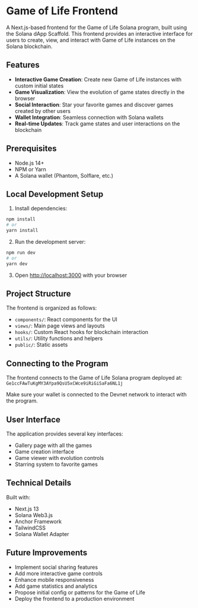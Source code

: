 # Game of Life Frontend

A Next.js-based frontend for the Game of Life Solana program, built using the Solana dApp Scaffold. This frontend provides an interactive interface for users to create, view, and interact with Game of Life instances on the Solana blockchain.

## Features

- **Interactive Game Creation**: Create new Game of Life instances with custom initial states
- **Game Visualization**: View the evolution of game states directly in the browser
- **Social Interaction**: Star your favorite games and discover games created by other users
- **Wallet Integration**: Seamless connection with Solana wallets
- **Real-time Updates**: Track game states and user interactions on the blockchain

## Prerequisites

- Node.js 14+ 
- NPM or Yarn
- A Solana wallet (Phantom, Solflare, etc.)

## Local Development Setup

1. Install dependencies:
```bash
npm install
# or
yarn install
```

2. Run the development server:
```bash
npm run dev
# or
yarn dev
```

3. Open [http://localhost:3000](http://localhost:3000) with your browser

## Project Structure

The frontend is organized as follows:

- `components/`: React components for the UI
- `views/`: Main page views and layouts
- `hooks/`: Custom React hooks for blockchain interaction
- `utils/`: Utility functions and helpers
- `public/`: Static assets

## Connecting to the Program

The frontend connects to the Game of Life Solana program deployed at:
`Ge1ccFAwTuKgMY3AYpa9QsU5xCWce9iRiGiSaFa6NL1j`

Make sure your wallet is connected to the Devnet network to interact with the program.

## User Interface

The application provides several key interfaces:

- Gallery page with all the games
- Game creation interface
- Game viewer with evolution controls
- Starring system to favorite games

## Technical Details

Built with:
- Next.js 13
- Solana Web3.js
- Anchor Framework
- TailwindCSS
- Solana Wallet Adapter

## Future Improvements

- Implement social sharing features
- Add more interactive game controls
- Enhance mobile responsiveness
- Add game statistics and analytics
- Propose initial config or patterns for the Game of Life
- Deploy the frontend to a production environment

